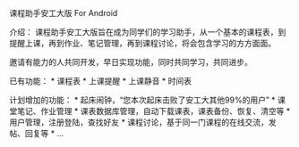 课程助手安工大版 For Android

介绍： 课程助手安工大版旨在成为同学们的学习助手，从一个基本的课程表，到提醒上课，再到作业、笔记管理，再到课程讨论，将会包含学习的方方面面。

邀请有能力的人共同开发，早日实现功能，同时共同学习，共同进步。

已有功能： 
	* 课程表 
	* 上课提醒 
	* 上课静音 
	* 时间表

计划增加的功能： 
	* 起床闹钟，“您本次起床击败了安工大其他99%的用户” 
	* 课堂笔记、作业管理 
	* 课表数据库管理，自动下载课表，课表备份、恢复、清空等 
	* 用户管理，注册登陆，查找好友 * 课程讨论，基于同一门课程的在线交流，发帖、回复等 
	* ...
